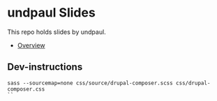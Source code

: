 # undpaul Slides

This repo holds slides by undpaul.

* [Overview](http://undpaul.github.io/slides/)

## Dev-instructions

```
sass --sourcemap=none css/source/drupal-composer.scss css/drupal-composer.css
``